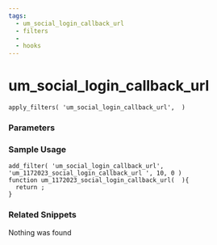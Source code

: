 ```yaml
---
tags: 
  - um_social_login_callback_url
  - filters
  - 
  - hooks
---
```

# um\_social\_login\_callback\_url

``` php:no-line-numbers
apply_filters( 'um_social_login_callback_url',  )
```
<div class='hook-sep'></div>

### Parameters

<div class='hook-sep'></div>



### Sample Usage

``` php:no-line-numbers
add_filter( 'um_social_login_callback_url', 'um_1172023_social_login_callback_url ', 10, 0 )
function um_1172023_social_login_callback_url(  ){
  return ;
}
```
<div class='hook-sep'></div>



### Related Snippets

Nothing was found

